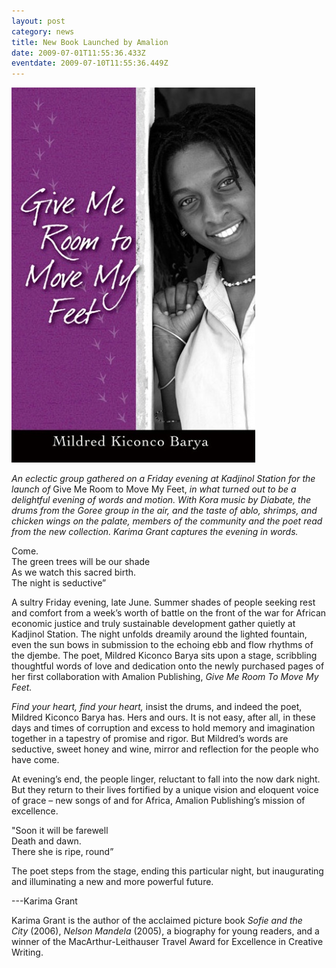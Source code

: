 ```yaml
---
layout: post
category: news
title: New Book Launched by Amalion
date: 2009-07-01T11:55:36.433Z
eventdate: 2009-07-10T11:55:36.449Z
---
```

![New Book Launched by Amalion](../uploads/Give-Me-Room-Barya2.jpg "New Book Launched by Amalion")

*An eclectic group gathered on a Friday evening at Kadjinol Station for the launch of* Give Me Room to Move My Feet, *in what turned out to be a delightful evening of words and motion. With Kora music by Diabate, the drums from the Goree group in the air, and the taste of ablo, shrimps, and chicken wings on the palate, members of the community and the poet read from the new collection. Karima Grant captures the evening in words.*

Come.\
The green trees will be our shade\
As we watch this sacred birth.\
The night is seductive”

A sultry Friday evening, late June. Summer shades of people seeking rest and comfort from a week’s worth of battle on the front of the war for African economic justice and truly sustainable development gather quietly at Kadjinol Station. The night unfolds dreamily around the lighted fountain, even the sun bows in submission to the echoing ebb and flow rhythms of the djembe. The poet, Mildred Kiconco Barya sits upon a stage, scribbling thoughtful words of love and dedication onto the newly purchased pages of her first collaboration with Amalion Publishing, *Give Me Room To Move My Feet.*

*Find your heart, find your heart,* insist the drums, and indeed the poet, Mildred Kiconco Barya has. Hers and ours. It is not easy, after all, in these days and times of corruption and excess to hold memory and imagination together in a tapestry of promise and rigor. But Mildred’s words are seductive, sweet honey and wine, mirror and reflection for the people who have come. 

At evening’s end, the people linger, reluctant to fall into the now dark night. But they return to their lives fortified by a unique vision and eloquent voice of grace – new songs of and for Africa, Amalion Publishing’s mission of excellence.

"Soon it will be farewell\
Death and dawn.\
There she is ripe, round”

The poet steps from the stage, ending this particular night, but inaugurating and illuminating a new and more powerful future.

\---Karima Grant

Karima Grant is the author of the acclaimed picture book *Sofie and the City* (2006), *Nelson Mandela* (2005), a biography for young readers, and a winner of the MacArthur-Leithauser Travel Award for Excellence in Creative Writing.